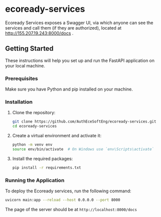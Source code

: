 # ecoready-services

Ecoready Services exposes a Swagger UI, via which anyone can see the services and call them (if they are authorized), located at http://155.207.19.243:8000/docs .


## Getting Started 

These instructions will help you set up and run the FastAPI application on your local machine.

### Prerequisites

Make sure you have Python and pip installed on your machine.

### Installation

1. Clone the repository:
    ```bash
    git clone https://github.com/AuthEceSoftEng/ecoready-services.git
    cd ecoready-services
    ``` 

2. Create a virtual environment and activate it:
    ```bash 
    python -m venv env
    source env/bin/activate  # On Windows use `env\Scripts\activate`
    ```

3. Install the required packages:
    ```bash 
    pip install -r requirements.txt
    ```

### Running the Application

To deploy the Ecoready services, run the following command:

```bash
uvicorn main:app --reload --host 0.0.0.0 --port 8000
```

The page of the server should be at `http://localhost:8000/docs`

